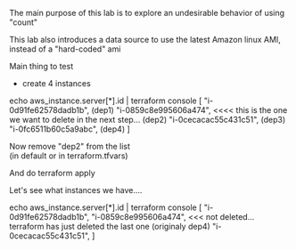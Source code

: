 The main purpose of this lab is to explore an undesirable behavior of using "count"

This lab also introduces a data source to use the latest Amazon linux AMI, instead of a "hard-coded" ami

Main thing to test

- create 4 instances

echo aws_instance.server[*].id | terraform console
[
  "i-0d91fe62578dadb1b",       (dep1)
  "i-0859c8e995606a474",       <<<< this is the one we want to delete in the next step... (dep2)
  "i-0cecacac55c431c51",       (dep3)
  "i-0fc6511b60c5a9abc",       (dep4)
]

Now remove "dep2" from the list  
(in default  or in terraform.tfvars)

And do terraform apply

Let's see what instances we have....

echo aws_instance.server[*].id | terraform console
[
  "i-0d91fe62578dadb1b",
  "i-0859c8e995606a474",  <<< not deleted...    terraform has just deleted the last one (originaly dep4)
  "i-0cecacac55c431c51",
]